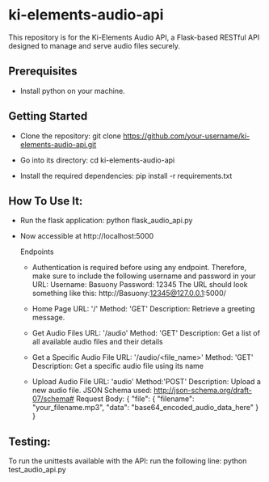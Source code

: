 # ki-elements-audio-api
This repository is for the Ki-Elements Audio API, a Flask-based RESTful API designed to manage and serve audio files securely.

Prerequisites
-
- Install python on your machine.

Getting Started
-
- Clone the repository:
  git clone https://github.com/your-username/ki-elements-audio-api.git

- Go into its directory:
  cd ki-elements-audio-api

- Install the required dependencies:
  pip install -r requirements.txt

How To Use It:
-
- Run the flask application:
  python flask_audio_api.py

- Now accessible at http://localhost:5000

  Endpoints
  - Authentication is required before using any endpoint. Therefore, make sure to include the following username and password
    in your URL:
    Username: Basuony
    Password: 12345
    The URL should look something like this: http://Basuony:12345@127.0.0.1:5000/

  - Home Page
    URL: '/'
    Method: 'GET'
    Description: Retrieve a greeting message.

  - Get Audio Files
    URL: '/audio'
    Method: 'GET'
    Description: Get a list of all available audio files and their details

  - Get a Specific Audio File
    URL: '/audio/<file_name>'
    Method: 'GET'
    Description: Get a specific audio file using its name

  - Upload Audio File
    URL: 'audio'
    Method:'POST'
    Description: Upload a new audio file.
      JSON Schema used: http://json-schema.org/draft-07/schema#
      Request Body:
        {
          "file": {
            "filename": "your_filename.mp3",
            "data": "base64_encoded_audio_data_here"
                  }
        }


Testing: 
-
  To run the unittests available with the API: run the following line:
  python test_audio_api.py
  
  



